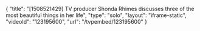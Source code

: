{
    "title": "[1508521429] TV producer Shonda Rhimes discusses three of the most beautiful things in her life",
    "type": "solo",
    "layout": "iframe-static",
    "videoId": "123195600",
    "url": "\/tvpembed\/123195600"
}